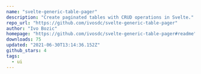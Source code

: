 ```yaml
---
name: "svelte-generic-table-pager"
description: "Create paginated tables with CRUD operations in Svelte."
repo_url: "https://github.com/ivosdc/svelte-generic-table-pager"
author: "Ivo Bozic"
homepage: "https://github.com/ivosdc/svelte-generic-table-pager#readme"
downloads: 75
updated: "2021-06-30T13:14:36.152Z"
github_stars: 4
tags: 
  - ui
---
```

